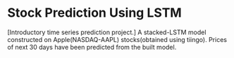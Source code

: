 # Stock Prediction Using LSTM
[Introductory time series prediction project.]
A stacked-LSTM model constructed on Apple(NASDAQ-AAPL) stocks(obtained using tiingo). Prices of next 30 days have been predicted from the built model.
